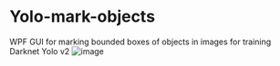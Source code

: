 # Yolo-mark-objects
WPF GUI for marking bounded boxes of objects in images for training Darknet Yolo v2
![image](https://github.com/Night-Raid-Devs/Yolo-mark-objects/assets/7769413/7f289c99-4af0-4e0c-9196-56a6acc26ec4)
